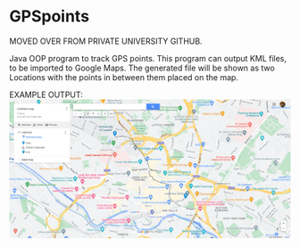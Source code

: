 # GPSpoints
MOVED OVER FROM PRIVATE UNIVERSITY GITHUB. 

Java OOP program to track GPS points.
This program can output KML files, to be imported to Google Maps.
The generated file will be shown as two Locations with the points in between them placed on the map.

EXAMPLE OUTPUT:
![Google Maps image](https://github.com/rigbytrash/GPSpoints/blob/main/example_output.png?raw=true)
